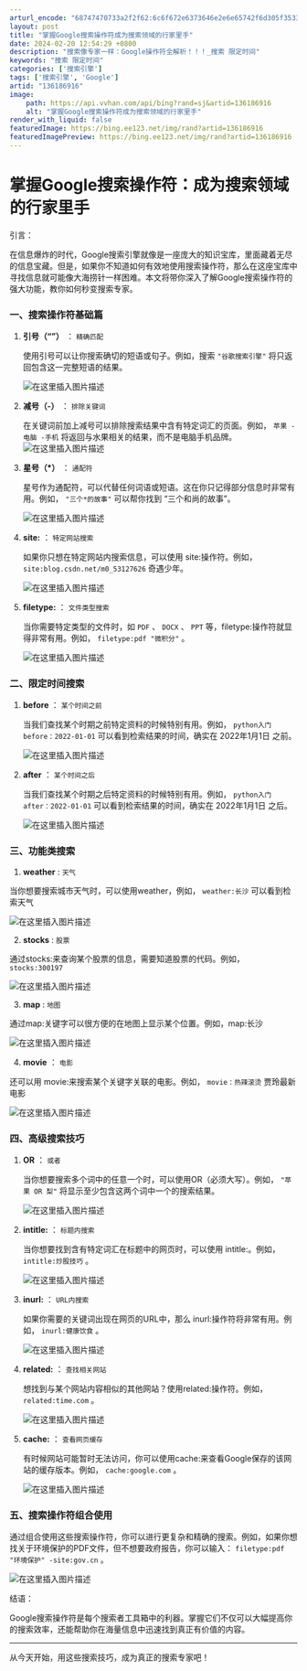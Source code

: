 ```yaml
---
arturl_encode: "68747470733a2f2f62:6c6f672e6373646e2e6e65742f6d305f35333132373632362f:61727469636c652f64657461696c732f313336313836393136"
layout: post
title: "掌握Google搜索操作符成为搜索领域的行家里手"
date: 2024-02-20 12:54:29 +0800
description: "搜索像专家一样：Google操作符全解析！！！_搜索 限定时间"
keywords: "搜索 限定时间"
categories: ['搜索引擎']
tags: ['搜索引擎', 'Google']
artid: "136186916"
image:
    path: https://api.vvhan.com/api/bing?rand=sj&artid=136186916
    alt: "掌握Google搜索操作符成为搜索领域的行家里手"
render_with_liquid: false
featuredImage: https://bing.ee123.net/img/rand?artid=136186916
featuredImagePreview: https://bing.ee123.net/img/rand?artid=136186916
---
```


# 掌握Google搜索操作符：成为搜索领域的行家里手

引言：
  
在信息爆炸的时代，Google搜索引擎就像是一座庞大的知识宝库，里面藏着无尽的信息宝藏。但是，如果你不知道如何有效地使用搜索操作符，那么在这座宝库中寻找信息就可能像大海捞针一样困难。本文将带你深入了解Google搜索操作符的强大功能，教你如何秒变搜索专家。

### 一、搜索操作符基础篇

1. **引号（“”）**
   ：
   `精确匹配`
     
   使用引号可以让你搜索确切的短语或句子。例如，搜索
   `"谷歌搜索引擎"`
   将只返回包含这一完整短语的结果。
     
   ![在这里插入图片描述](https://i-blog.csdnimg.cn/blog_migrate/c8740418d3189b4c31ce7b59d2dd9737.png)
2. **减号（-）**
   ：
   `排除关键词`
     
   在关键词前加上减号可以排除搜索结果中含有特定词汇的页面。例如，
   `苹果 -电脑 -手机`
   将返回与水果相关的结果，而不是电脑手机品牌。
   ![在这里插入图片描述](https://i-blog.csdnimg.cn/blog_migrate/c86ed9c76c8ba3ff7a5bc6c8e10bb5c7.png)
3. **星号（\*）**
   ：
   `通配符`
     
   星号作为通配符，可以代替任何词语或短语。这在你只记得部分信息时非常有用。例如，
   `"三个*的故事"`
   可以帮你找到 “三个和尚的故事”。
     
   ![在这里插入图片描述](https://i-blog.csdnimg.cn/blog_migrate/04393751c06f30d79c80956d6f9b0f9c.png)
4. **site:**
   ：
   `特定网站搜索`
     
   如果你只想在特定网站内搜索信息，可以使用 site:操作符。例如，
   `site:blog.csdn.net/m0_53127626`
   奇遇少年。
     
   ![在这里插入图片描述](https://i-blog.csdnimg.cn/blog_migrate/313e025e27903e8724c76e541bd7e96f.png)
5. **filetype:**
   ：
   `文件类型搜索`
     
   当你需要特定类型的文件时，如
   `PDF`
   、
   `DOCX`
   、
   `PPT`
   等，filetype:操作符就显得非常有用。例如，
   `filetype:pdf "微积分"`
   。
     
   ![在这里插入图片描述](https://i-blog.csdnimg.cn/blog_migrate/b34ceddde186a883c27c0ba110156adb.png)

### 二、限定时间搜索

1. **before**
   ：
   `某个时间之前`
     
   当我们查找某个时期之前特定资料的时候特别有用。例如，
   `python入门 before：2022-01-01`
   可以看到检索结果的时间，确实在 2022年1月1日 之前。
     
   ![在这里插入图片描述](https://i-blog.csdnimg.cn/blog_migrate/48e1a8693528613bf947eba3eccf4852.png)
2. **after**
   ：
   `某个时间之后`
     
   当我们查找某个时期之后特定资料的时候特别有用。例如，
   `python入门 after：2022-01-01`
   可以看到检索结果的时间，确实在 2022年1月1日 之后。
     
   ![在这里插入图片描述](https://i-blog.csdnimg.cn/blog_migrate/f2fa83b9bb372e54f498bc052e8f7cb1.png)

### 三、功能类搜索

1. **weather**
   :
   `天气`

当你想要搜索城市天气时，可以使用weather，例如，
`weather:长沙`
可以看到检索天气
  
![在这里插入图片描述](https://i-blog.csdnimg.cn/blog_migrate/b4c4f89c5f84f73eb2ae39de2eaad2a3.png)

2. **stocks**
   :
   `股票`

通过stocks:来查询某个股票的信息，需要知道股票的代码。例如，
`stocks:300197`
  
![在这里插入图片描述](https://i-blog.csdnimg.cn/blog_migrate/47fdc751cce1eddc48b7465d7f757eaf.png)

3. **map**
   :
   `地图`

通过map:关键字可以很方便的在地图上显示某个位置。例如，map:长沙
  
![在这里插入图片描述](https://i-blog.csdnimg.cn/blog_migrate/11b7191c9c63b5e436d16080d706a784.png)

4. **movie**
   ：
   `电影`

还可以用 movie:来搜索某个关键字关联的电影。例如，
`movie：热辣滚烫`
贾玲最新电影
  
![在这里插入图片描述](https://i-blog.csdnimg.cn/blog_migrate/d6fb799a2ad908e07f9231d2a28d48ca.png)

### 四、高级搜索技巧

1. **OR**
   ：
   `或者`
     
   当你想要搜索多个词中的任意一个时，可以使用OR（必须大写）。例如，
   `"苹果 OR 梨"`
   将显示至少包含这两个词中一个的搜索结果。
     
   ![在这里插入图片描述](https://i-blog.csdnimg.cn/blog_migrate/bd8e6034256156edbae844cfc45a95f1.png)
2. **intitle:**
   ：
   `标题内搜索`
     
   当你想要找到含有特定词汇在标题中的网页时，可以使用 intitle:。例如，
   `intitle:炒股技巧`
   。
     
   ![在这里插入图片描述](https://i-blog.csdnimg.cn/blog_migrate/af656f646070377db073d9bbe73e8ca1.png)
3. **inurl:**
   ：
   `URL内搜索`
     
   如果你需要的关键词出现在网页的URL中，那么 inurl:操作符将非常有用。例如，
   `inurl:健康饮食`
   。
     
   ![在这里插入图片描述](https://i-blog.csdnimg.cn/blog_migrate/fe510e8033c03af0505d28e07a71c9d4.png)
4. **related:**
   ：
   `查找相关网站`
     
   想找到与某个网站内容相似的其他网站？使用related:操作符。例如，
   `related:time.com`
   。
     
   ![在这里插入图片描述](https://i-blog.csdnimg.cn/blog_migrate/438a299ea42f832c757d371c268d9820.png)
5. **cache:**
   ：
   `查看网页缓存`
     
   有时候网站可能暂时无法访问，你可以使用cache:来查看Google保存的该网站的缓存版本。例如，
   `cache:google.com`
   。
     
   ![在这里插入图片描述](https://i-blog.csdnimg.cn/blog_migrate/147f6bb5b014b62a32fbd6162ba70648.png)

### 五、搜索操作符组合使用

通过组合使用这些搜索操作符，你可以进行更复杂和精确的搜索。例如，如果你想找关于环境保护的PDF文件，但不想要政府报告，你可以输入：
`filetype:pdf "环境保护" -site:gov.cn`
。
  
![在这里插入图片描述](https://i-blog.csdnimg.cn/blog_migrate/9d02382fd20c7bf15ac580d33ca601f2.png)

结语：
  
Google搜索操作符是每个搜索者工具箱中的利器。掌握它们不仅可以大幅提高你的搜索效率，还能帮助你在海量信息中迅速找到真正有价值的内容。

---

从今天开始，用这些搜索技巧，成为真正的搜索专家吧！